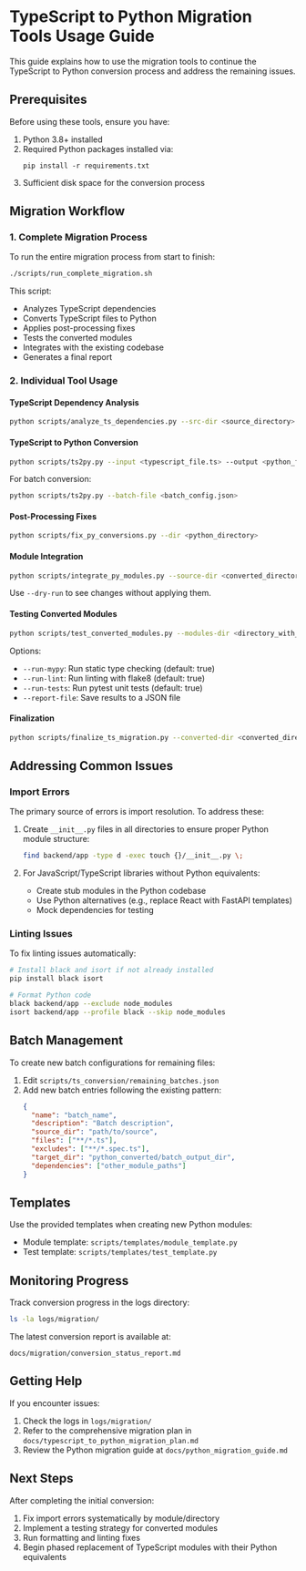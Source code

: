 # TypeScript to Python Migration Tools Usage Guide

This guide explains how to use the migration tools to continue the TypeScript to Python conversion process and address the remaining issues.

## Prerequisites

Before using these tools, ensure you have:

1. Python 3.8+ installed
2. Required Python packages installed via:
   ```
   pip install -r requirements.txt
   ```
3. Sufficient disk space for the conversion process

## Migration Workflow

### 1. Complete Migration Process

To run the entire migration process from start to finish:

```bash
./scripts/run_complete_migration.sh
```

This script:
- Analyzes TypeScript dependencies
- Converts TypeScript files to Python
- Applies post-processing fixes
- Tests the converted modules
- Integrates with the existing codebase
- Generates a final report

### 2. Individual Tool Usage

#### TypeScript Dependency Analysis

```bash
python scripts/analyze_ts_dependencies.py --src-dir <source_directory> --output <output_file.json>
```

#### TypeScript to Python Conversion

```bash
python scripts/ts2py.py --input <typescript_file.ts> --output <python_file.py>
```

For batch conversion:

```bash
python scripts/ts2py.py --batch-file <batch_config.json>
```

#### Post-Processing Fixes

```bash
python scripts/fix_py_conversions.py --dir <python_directory>
```

#### Module Integration

```bash
python scripts/integrate_py_modules.py --source-dir <converted_directory> --target-dir <backend_directory>
```

Use `--dry-run` to see changes without applying them.

#### Testing Converted Modules

```bash
python scripts/test_converted_modules.py --modules-dir <directory_with_modules>
```

Options:
- `--run-mypy`: Run static type checking (default: true)
- `--run-lint`: Run linting with flake8 (default: true)
- `--run-tests`: Run pytest unit tests (default: true)
- `--report-file`: Save results to a JSON file

#### Finalization

```bash
python scripts/finalize_ts_migration.py --converted-dir <converted_directory>
```

## Addressing Common Issues

### Import Errors

The primary source of errors is import resolution. To address these:

1. Create `__init__.py` files in all directories to ensure proper Python module structure:
   ```bash
   find backend/app -type d -exec touch {}/__init__.py \;
   ```

2. For JavaScript/TypeScript libraries without Python equivalents:
   - Create stub modules in the Python codebase
   - Use Python alternatives (e.g., replace React with FastAPI templates)
   - Mock dependencies for testing

### Linting Issues

To fix linting issues automatically:

```bash
# Install black and isort if not already installed
pip install black isort

# Format Python code
black backend/app --exclude node_modules
isort backend/app --profile black --skip node_modules
```

## Batch Management

To create new batch configurations for remaining files:

1. Edit `scripts/ts_conversion/remaining_batches.json`
2. Add new batch entries following the existing pattern:
   ```json
   {
     "name": "batch_name",
     "description": "Batch description",
     "source_dir": "path/to/source",
     "files": ["**/*.ts"],
     "excludes": ["**/*.spec.ts"],
     "target_dir": "python_converted/batch_output_dir",
     "dependencies": ["other_module_paths"]
   }
   ```

## Templates

Use the provided templates when creating new Python modules:

- Module template: `scripts/templates/module_template.py`
- Test template: `scripts/templates/test_template.py`

## Monitoring Progress

Track conversion progress in the logs directory:

```bash
ls -la logs/migration/
```

The latest conversion report is available at:

```
docs/migration/conversion_status_report.md
```

## Getting Help

If you encounter issues:

1. Check the logs in `logs/migration/`
2. Refer to the comprehensive migration plan in `docs/typescript_to_python_migration_plan.md`
3. Review the Python migration guide at `docs/python_migration_guide.md`

## Next Steps

After completing the initial conversion:

1. Fix import errors systematically by module/directory
2. Implement a testing strategy for converted modules
3. Run formatting and linting fixes
4. Begin phased replacement of TypeScript modules with their Python equivalents 